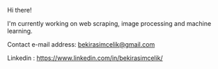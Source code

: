 Hi there!

I'm currently working on web scraping, image processing and machine learning.

Contact e-mail address: bekirasimcelik@gmail.com

Linkedin : https://www.linkedin.com/in/bekirasimcelik/
